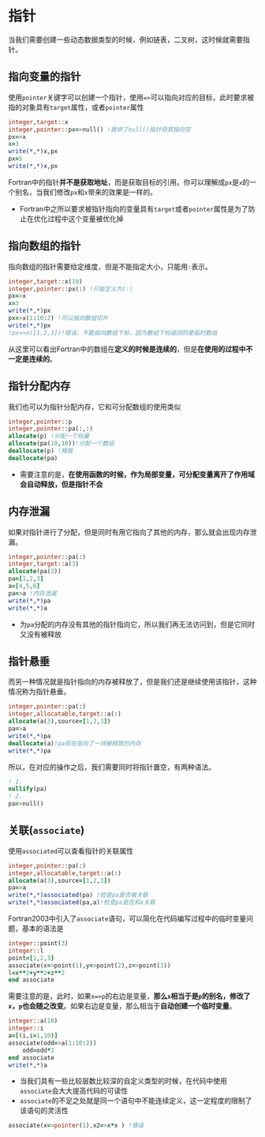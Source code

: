 # 指针

当我们需要创建一些动态数据类型的时候，例如链表，二叉树，这时候就需要指针。

## 指向变量的指针

使用`pointer`关键字可以创建一个指针，使用`=>`可以指向对应的目标，此时要求被指的对象具有`target`属性，或者`pointer`属性
``` fortran
integer,target::x
integer,pointer::px=>null() !提供了null()指针将其指向空
px=>x
x=3
write(*,*)x,px
px=5
write(*,*)x,px
```
Fortran中的指针**并不是获取地址**，而是获取目标的引用。你可以理解成`px`是`x`的一个别名，当我们修改`px`和`x`带来的效果是一样的。

- Fortran中之所以要求被指针指向的变量具有`target`或者`pointer`属性是为了防止在优化过程中这个变量被优化掉

## 指向数组的指针

指向数组的指针需要给定维度，但是不能指定大小，只能用`:`表示。
``` fortran
integer,target::x(10)
integer,pointer::px(:) !只能定义为(:)
px=>x
x=3
write(*,*)px
px=>x(1:10:2) !可以指向数组切片
write(*,*)px
!px=>x([1,2,3])!错误，不能指向数组下标，因为数组下标返回的是临时数组
```
从这里可以看出Fortran中的数组在**定义的时候是连续的**，但是**在使用的过程中不一定是连续的**。

## 指针分配内存

我们也可以为指针分配内存，它和可分配数组的使用类似
``` fortran
integer,pointer::p
integer,pointer::pa(:,:)
allocate(p) !分配一个标量
allocate(pa(10,10))!分配一个数组
deallocate(p) !释放
deallocate(pa)
```
- 需要注意的是，**在使用函数的时候，作为局部变量，可分配变量离开了作用域会自动释放，但是指针不会**

## 内存泄漏

如果对指针进行了分配，但是同时有用它指向了其他的内存，那么就会出现内存泄漏。
``` fortran
integer,pointer::pa(:)
integer,target::a(3)
allocate(pa(3))
pa=[1,2,3]
a=[4,5,6]
pa=>a !内存泄漏
write(*,*)pa
write(*,*)a
```
- 为`pa`分配的内存没有其他的指针指向它，所以我们再无法访问到，但是它同时又没有被释放

## 指针悬垂
而另一种情况就是指针指向的内存被释放了，但是我们还是继续使用该指针，这种情况称为指针悬垂。
``` fortran
integer,pointer::pa(:)
integer,allocatable,target::a(:)
allocate(a(3),source=[1,2,3])
pa=>a
write(*,*)pa
deallocate(a)!pa现在指向了一块被释放的内存
write(*,*)pa 
```
所以，在对应的操作之后，我们需要同时将指针置空，有两种语法。
``` fortran
! 1.
nullify(pa)
! 2.
pa=>null()
```

## 关联(`associate`)
使用`associated`可以查看指针的关联属性
``` fortran
integer,pointer::pa(:)
integer,allocatable,target::a(:)
allocate(a(3),source=[1,2,3])
pa=>a
write(*,*)associated(pa) !检查pa是否被关联
write(*,*)associated(pa,a)!检查pa是否和a关联
```
Fortran2003中引入了`associate`语句，可以简化在代码编写过程中的临时变量问题，基本的语法是
``` fortran
integer::point(3)
integer::l
point=[1,2,3]
associate(x=>point(1),y=>point(2),z=>point(3))
l=x**2+y**2+z**2
end associate
```
需要注意的是，此时，如果`x=>p`的右边是变量，**那么`x`相当于是`p`的别名，修改了`x`，`p`也会随之改变**。如果右边是变量，那么相当于**自动创建一个临时变量**。
``` fortran
integer::a(10)
integer::i
a=[(i,i=1,10)]
associate(odd=>a(1:10:2))
    odd=odd*2
end associate
write(*,*)a
```
- 当我们具有一些比较层数比较深的自定义类型的时候，在代码中使用`associate`会大大提高代码的可读性
- `associate`的不足之处就是同一个语句中不能连续定义，这一定程度的限制了该语句的灵活性
``` fortran
associate(x=>pointer(1),x2=>x*x ) !错误
```
